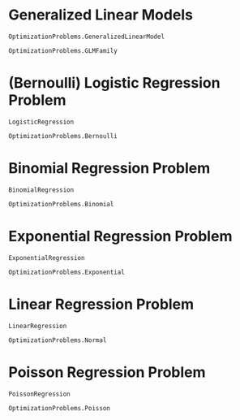 # Generalized Linear Models

```@docs
OptimizationProblems.GeneralizedLinearModel

OptimizationProblems.GLMFamily
```

# (Bernoulli) Logistic Regression Problem

```@docs
LogisticRegression

OptimizationProblems.Bernoulli
```

# Binomial Regression Problem 

```@docs 
BinomialRegression

OptimizationProblems.Binomial
```

# Exponential Regression Problem 
```@docs 
ExponentialRegression

OptimizationProblems.Exponential
```

# Linear Regression Problem 

```@docs 
LinearRegression

OptimizationProblems.Normal
```

# Poisson Regression Problem

```@docs 
PoissonRegression 

OptimizationProblems.Poisson
```
